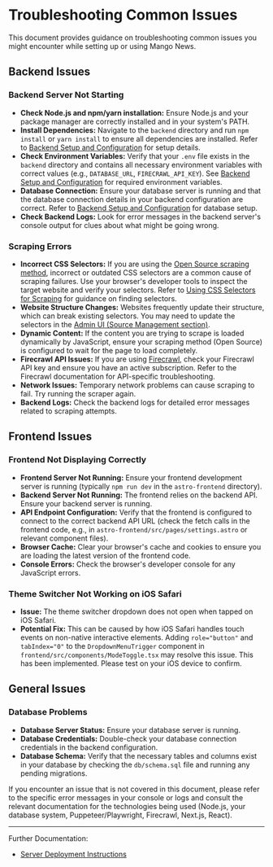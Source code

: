 # Troubleshooting Common Issues

This document provides guidance on troubleshooting common issues you might encounter while setting up or using Mango News.

## Backend Issues

### Backend Server Not Starting

-   **Check Node.js and npm/yarn installation:** Ensure Node.js and your package manager are correctly installed and in your system's PATH.
-   **Install Dependencies:** Navigate to the `backend` directory and run `npm install` or `yarn install` to ensure all dependencies are installed. Refer to [Backend Setup and Configuration](backend-setup.md#setup-steps) for setup details.
-   **Check Environment Variables:** Verify that your `.env` file exists in the `backend` directory and contains all necessary environment variables with correct values (e.g., `DATABASE_URL`, `FIRECRAWL_API_KEY`). See [Backend Setup and Configuration](backend-setup.md#environment-variables) for required environment variables.
-   **Database Connection:** Ensure your database server is running and that the database connection details in your backend configuration are correct. Refer to [Backend Setup and Configuration](backend-setup.md#database-setup) for database setup.
-   **Check Backend Logs:** Look for error messages in the backend server's console output for clues about what might be going wrong.

### Scraping Errors

-   **Incorrect CSS Selectors:** If you are using the [Open Source scraping method](scraping-methods.md#open-source-scraping-puppeteerplaywright), incorrect or outdated CSS selectors are a common cause of scraping failures. Use your browser's developer tools to inspect the target website and verify your selectors. Refer to [Using CSS Selectors for Scraping](css-selectors.md) for guidance on finding selectors.
-   **Website Structure Changes:** Websites frequently update their structure, which can break existing selectors. You may need to update the selectors in the [Admin UI (Source Management section)](admin-ui.md#source-management).
-   **Dynamic Content:** If the content you are trying to scrape is loaded dynamically by JavaScript, ensure your scraping method (Open Source) is configured to wait for the page to load completely.
-   **Firecrawl API Issues:** If you are using [Firecrawl](scraping-methods.md#firecrawl-scraping), check your Firecrawl API key and ensure you have an active subscription. Refer to the Firecrawl documentation for API-specific troubleshooting.
-   **Network Issues:** Temporary network problems can cause scraping to fail. Try running the scraper again.
-   **Backend Logs:** Check the backend logs for detailed error messages related to scraping attempts.

## Frontend Issues

### Frontend Not Displaying Correctly

-   **Frontend Server Not Running:** Ensure your frontend development server is running (typically `npm run dev` in the `astro-frontend` directory).
-   **Backend Server Not Running:** The frontend relies on the backend API. Ensure your backend server is running.
-   **API Endpoint Configuration:** Verify that the frontend is configured to connect to the correct backend API URL (check the fetch calls in the frontend code, e.g., in `astro-frontend/src/pages/settings.astro` or relevant component files).
-   **Browser Cache:** Clear your browser's cache and cookies to ensure you are loading the latest version of the frontend code.
-   **Console Errors:** Check the browser's developer console for any JavaScript errors.

### Theme Switcher Not Working on iOS Safari

-   **Issue:** The theme switcher dropdown does not open when tapped on iOS Safari.
-   **Potential Fix:** This can be caused by how iOS Safari handles touch events on non-native interactive elements. Adding `role="button"` and `tabIndex="0"` to the `DropdownMenuTrigger` component in `frontend/src/components/ModeToggle.tsx` may resolve this issue. This has been implemented. Please test on your iOS device to confirm.

## General Issues

### Database Problems

-   **Database Server Status:** Ensure your database server is running.
-   **Database Credentials:** Double-check your database connection credentials in the backend configuration.
-   **Database Schema:** Verify that the necessary tables and columns exist in your database by checking the `db/schema.sql` file and running any pending migrations.

If you encounter an issue that is not covered in this document, please refer to the specific error messages in your console or logs and consult the relevant documentation for the technologies being used (Node.js, your database system, Puppeteer/Playwright, Firecrawl, Next.js, React).

---

Further Documentation:
* [Server Deployment Instructions](../deployment.md)
